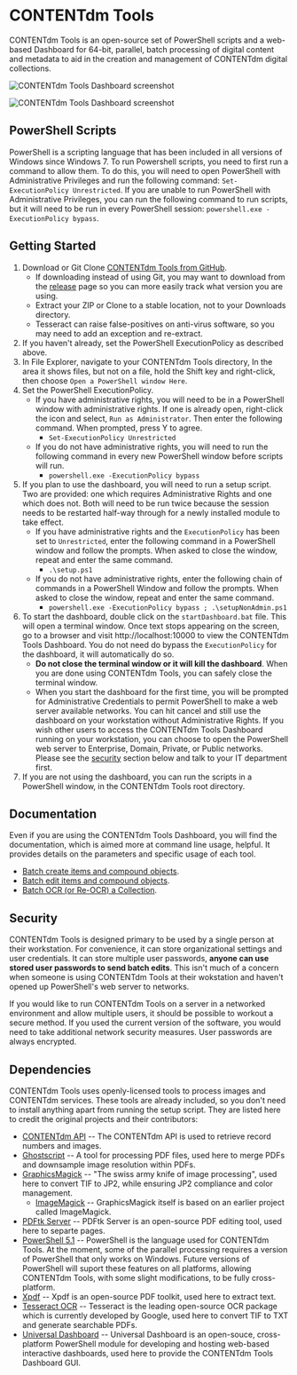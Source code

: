 # CONTENTdm Tools
CONTENTdm Tools is an open-source set of PowerShell scripts and a web-based Dashboard for 64-bit, parallel, batch processing of digital content and metadata to aid in the creation and management of CONTENTdm digital collections. 

![CONTENTdm Tools Dashboard screenshot](docs/dashboardScreenshot.png)

![CONTENTdm Tools Dashboard screenshot](docs/dashboardScreenshot.png)

## PowerShell Scripts
PowerShell is a scripting language that has been included in all versions of Windows since Windows 7. To run Powershell scripts, you need to first run a command to allow them. To do this, you will need to open PowerShell with Administrative Privileges and run the following command: `Set-ExecutionPolicy Unrestricted`. If you are unable to run PowerShell with Administrative Privileges, you can run the following command to run scripts, but it will need to be run in every PowerShell session: `powershell.exe -ExecutionPolicy bypass`.

## Getting Started
1. Download or Git Clone [CONTENTdm Tools from GitHub](https://github.com/psu-libraries/contentdmtools).
   * If downloading instead of using Git, you may want to download from the [release](https://github.com/psu-libraries/contentdmtools/releases) page so you can more easily track what version you are using.
   * Extract your ZIP or Clone to a stable location, not to your Downloads directory.
   * Tesseract can raise false-positives on anti-virus software, so you may need to add an exception and re-extract.
1. If you haven't already, set the PowerShell ExecutionPolicy as described above.
1. In File Explorer, navigate to your CONTENTdm Tools directory, In the area it shows files, but not on a file, hold the Shift key and right-click, then choose `Open a PowerShell window Here`.
1. Set the PowerShell ExecutionPolicy.
    * If you have administrative rights, you will need to be in a PowerShell window with administrative rights. If one is already open, right-click the icon and select, `Run as Administrator`. Then enter the following command. When prompted, press Y to agree.
      * `Set-ExecutionPolicy Unrestricted`
    * If you do not have administrative rights, you will need to run the following command in every new PowerShell window before scripts will run.
      * `powershell.exe -ExecutionPolicy bypass`
1. If you plan to use the dashboard, you will need to run a setup script. Two are provided: one which requires Administrative Rights and one which does not. Both will need to be run twice because the session needs to be restarted half-way through for a newly installed module to take effect.
    * If you have administrative rights and the `ExecutionPolicy` has been set to `Unrestricted`, enter the following command in a PowerShell window and follow the prompts. When asked to close the window, repeat and enter the same command.
      * `.\setup.ps1`
    * If you do not have administrative rights, enter the following chain of commands in a PowerShell Window and follow the prompts. When asked to close the window, repeat and enter the same command.
      * `powershell.exe -ExecutionPolicy bypass ; .\setupNonAdmin.ps1`
1. To start the dashboard, double click on the `startDashboard.bat` file. This will open a terminal window. Once text stops appearing on the screen, go to a browser and visit http://localhost:10000 to view the CONTENTdm Tools Dashboard. You do not need do bypass the `ExecutionPolicy` for the dashboard, it will automatically do so.
   * **Do not close the terminal window or it will kill the dashboard**. When you are done using CONTENTdm Tools, you can safely close the terminal window.
   * When you start the dashboard for the first time, you will be prompted for Administrative Credentials to permit PowerShell to make a web server available networks. You can hit cancel and still use the dashboard on your workstation without Administrative Rights. If you wish other users to access the CONTENTdm Tools Dashboard running on your workstation, you can choose to open the PowerShell web server to Enterprise, Domain, Private, or Public networks. Please see the [security](#security) section below and talk to your IT department first.
1. If you are not using the dashboard, you can run the scripts in a PowerShell window, in the CONTENTdm Tools root directory.

## Documentation
Even if you are using the CONTENTdm Tools Dashboard, you will find the documentation, which is aimed more at command line usage, helpful. It provides details on the parameters and specific usage of each tool.
  * [Batch create items and compound objects](docs/batchCreate.md).
  * [Batch edit items and compound objects](docs/batchEdit.md).
  * [Batch OCR (or Re-OCR) a Collection](docs/batchOCR.md).

## Security
CONTENTdm Tools is designed primary to be used by a single person at their workstation. For convenience, it can store organizational settings and user credentials. It can store multiple user passwords, **anyone can use stored user passwords to send batch edits**. This isn't much of a concern when someone is using CONTENTdm Tools at their wokstation and haven't opened up PowerShell's web server to networks.

If you would like to run CONTENTdm Tools on a server in a networked environment and allow multiple users, it should be possible to workout a secure method. If you used the current version of the software, you would need to take additional network security measures. User passwords are always encrypted.

## Dependencies
CONTENTdm Tools uses openly-licensed tools to process images and CONTENTdm services. These tools are already included, so you don't need to install anything apart from running the setup script. They are listed here to credit the original projects and their contributors:
* [CONTENTdm API](https://www.oclc.org/support/services/contentdm/help/customizing-website-help/other-customizations/contentdm-api-reference.en.html) -- The CONTENTdm API is used to retrieve record numbers and images.
* [Ghostscript](https://ghostscript.com/) -- A tool for processing PDF files, used here to merge PDFs and downsample image resolution within PDFs.
* [GraphicsMagick](http://www.graphicsmagick.org/) -- "The swiss army knife of image processing", used here to convert TIF to JP2, while ensuring JP2 compliance and color management.
  * [ImageMagick](https://imagemagick.org/index.php) -- GraphicsMagick itself is based on an earlier project called ImageMagick.
* [PDFtk Server](https://www.pdflabs.com/tools/pdftk-server/) -- PDFtk Server is an open-source PDF editing tool, used here to separte pages.
* [PowerShell 5.1](https://docs.microsoft.com/en-us/skypeforbusiness/set-up-your-computer-for-windows-powershell/download-and-install-windows-powershell-5-1) -- PowerShell is the language used for CONTENTdm Tools. At the moment, some of the parallel processing requires a version of PowerShell that only works on Windows. Future versions of PowerShell will suport these features on all platforms, allowing CONTENTdm Tools, with some slight modifications, to be fully cross-platform.
* [Xpdf](https://www.xpdfreader.com/) -- Xpdf is an open-source PDF toolkit, used here to extract text.
* [Tesseract OCR](https://github.com/tesseract-ocr/tesseract) -- Tesseract is the leading open-source OCR package which is currently developed by Google, used here to convert TIF to TXT and generate searchable PDFs.
* [Universal Dashboard](https://universaldashboard.io/) -- Universal Dashboard is an open-souce, cross-platform PowerShell module for developing and hosting web-based interactive dashboards, used here to provide the CONTENTdm Tools Dashboard GUI.